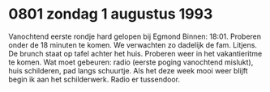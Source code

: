 # 0801 zondag 1 augustus 1993
Vanochtend eerste rondje hard gelopen bij Egmond Binnen: 18:01. Proberen onder de 18 minuten te komen. We verwachten zo dadelijk de fam. Litjens. De brunch staat op tafel achter het huis. Proberen weer in het vakantieritme te komen. Wat moet gebeuren: radio (eerste poging vanochtend mislukt), huis schilderen, pad langs schuurtje. Als het deze week mooi weer blijft begin ik aan het schilderwerk. Radio er tussendoor.